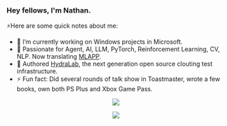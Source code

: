 ### Hey fellows, I'm Nathan.

⚡️Here are some quick notes about me:

- 💼 I’m currently working on Windows projects in Microsoft. 
- 🌱 Passionate for Agent, AI, LLM, PyTorch, Reinforcement Learning, CV, NLP. Now translating [MLAPP](https://www.amazon.com/Machine-Learning-Probabilistic-Perspective-Computation/dp/0262018020).
- 🔭 Authored [HydraLab](https://github.com/microsoft/HydraLab), the next generation open source clouting test infrastructure.
- ⚡ Fun fact: Did several rounds of talk show in Toastmaster, wrote a few books, own both PS Plus and Xbox Game Pass.

<p align="center">
    <img src="https://skillicons.dev/icons?i=java,py,js,docker,pytorch,cpp,kotlin,spring,gradle,materialui" />
</p>  
<p align="center">
    <img src="https://skillicons.dev/icons?i=git,react,androidstudio,vscode,idea,powershell,azure,ae,ps,pr" />
</p> 

<div align='center'>

</div>

